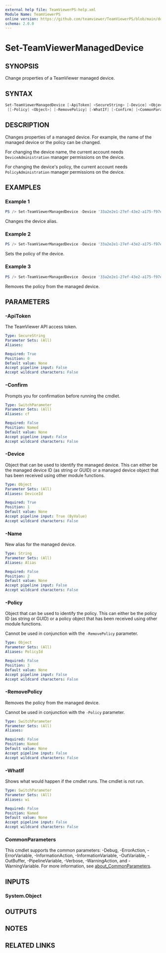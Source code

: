 ```yaml
---
external help file: TeamViewerPS-help.xml
Module Name: TeamViewerPS
online version: https://github.com/teamviewer/TeamViewerPS/blob/main/docs/commands/Set-TeamViewerManagedDevice.md
schema: 2.0.0
---
```


# Set-TeamViewerManagedDevice

## SYNOPSIS

Change properties of a TeamViewer managed device.

## SYNTAX

```powershell
Set-TeamViewerManagedDevice [-ApiToken] <SecureString> [-Device] <Object> [[-Name] <String>]
 [[-Policy] <Object>] [-RemovePolicy] [-WhatIf] [-Confirm] [<CommonParameters>]
```

## DESCRIPTION

Changes properties of a managed device. For example, the name of the managed
device or the policy can be changed.

For changing the device name, the current account needs `DeviceAdministration`
manager permissions on the device.

For changing the device's policy, the current account needs
`PolicyAdministration` manager permissions on the device.

## EXAMPLES

### Example 1

```powershell
PS /> Set-TeamViewerManagedDevice -Device '33a2e2e1-27ef-43e2-a175-f97ee0344033' -Name 'My Device'
```

Changes the device alias.

### Example 2

```powershell
PS /> Set-TeamViewerManagedDevice -Device '33a2e2e1-27ef-43e2-a175-f97ee0344033' -Policy '63351a3e-3077-41ae-9f66-b38a61965485'
```

Sets the policy of the device.

### Example 3

```powershell
PS /> Set-TeamViewerManagedDevice -Device '33a2e2e1-27ef-43e2-a175-f97ee0344033' -RemovePolicy
```

Removes the policy from the managed device.

## PARAMETERS

### -ApiToken

The TeamViewer API access token.

```yaml
Type: SecureString
Parameter Sets: (All)
Aliases:

Required: True
Position: 0
Default value: None
Accept pipeline input: False
Accept wildcard characters: False
```

### -Confirm

Prompts you for confirmation before running the cmdlet.

```yaml
Type: SwitchParameter
Parameter Sets: (All)
Aliases: cf

Required: False
Position: Named
Default value: None
Accept pipeline input: False
Accept wildcard characters: False
```

### -Device

Object that can be used to identify the managed device.
This can either be the managed device ID (as string or GUID) or a managed device
object that has been received using other module functions.

```yaml
Type: Object
Parameter Sets: (All)
Aliases: DeviceId

Required: True
Position: 1
Default value: None
Accept pipeline input: True (ByValue)
Accept wildcard characters: False
```

### -Name

New alias for the managed device.

```yaml
Type: String
Parameter Sets: (All)
Aliases: Alias

Required: False
Position: 2
Default value: None
Accept pipeline input: False
Accept wildcard characters: False
```

### -Policy

Object that can be used to identify the policy.
This can either be the policy ID (as string or GUID) or a policy object that has
been received using other module functions.

Cannot be used in conjunction with the `-RemovePolicy` parameter.

```yaml
Type: Object
Parameter Sets: (All)
Aliases: PolicyId

Required: False
Position: 3
Default value: None
Accept pipeline input: False
Accept wildcard characters: False
```

### -RemovePolicy

Removes the policy from the managed device.

Cannot be used in conjunction with the `-Policy` parameter.

```yaml
Type: SwitchParameter
Parameter Sets: (All)
Aliases:

Required: False
Position: Named
Default value: None
Accept pipeline input: False
Accept wildcard characters: False
```

### -WhatIf

Shows what would happen if the cmdlet runs.
The cmdlet is not run.

```yaml
Type: SwitchParameter
Parameter Sets: (All)
Aliases: wi

Required: False
Position: Named
Default value: None
Accept pipeline input: False
Accept wildcard characters: False
```

### CommonParameters

This cmdlet supports the common parameters: -Debug, -ErrorAction, -ErrorVariable, -InformationAction, -InformationVariable, -OutVariable, -OutBuffer, -PipelineVariable, -Verbose, -WarningAction, and -WarningVariable. For more information, see [about_CommonParameters](http://go.microsoft.com/fwlink/?LinkID=113216).

## INPUTS

### System.Object

## OUTPUTS

## NOTES

## RELATED LINKS
